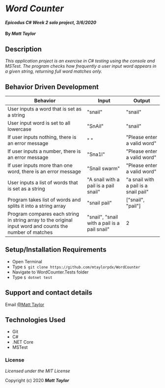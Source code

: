 # _Word Counter_

#### _Epicodus C# Week 2 solo project, 3/6/2020_

#### By _Matt Taylor_

## Description

_This application project is an exercise in C# testing using the console and MSTest. The program checks how frequently a user input word appears in a given string, returning full word matches only._

## Behavior Driven Development
| Behavior | Input | Output |
|----|----|-----|
|User inputs a word that is set as a string|"snail"|"snail"|
|User input word is set to all lowercase|"SnAil"|"snail"|
|If user inputs nothing, there is an error message|" "|"Please enter a valid word"|
|If user inputs a number, there is an error message|"Sna1l"|"Please enter a valid word"|
|If user inputs more than one word, there is an error message|"Snail swarm"|"Please enter a valid word"|
|User inputs a list of words that is set as a string|"A snail with a pail is a pail snail"|"a snail with a pail is a snail pail"|
|Program takes list of words and splits it into a string array|"snail pail"|["snail", "pail"]|
|Program compares each string in string array to the original input word and counts the number of matches|"snail", "snail with a pail is a pail snail"|2|

## Setup/Installation Requirements

* Open Terminal
* Type ``$ git clone https://github.com/mtaylorpdx/WordCounter``
* Navigate to WordCounter.Tests folder
* Type ``$ dotnet test``

## Support and contact details

Email [@Matt Taylor](mailto:me@email.com)

## Technologies Used

* Git
* C#
* .NET Core
* MSTest

### License

*Licensed under the MIT License*

Copyright (c) 2020 **_Matt Taylor_**
